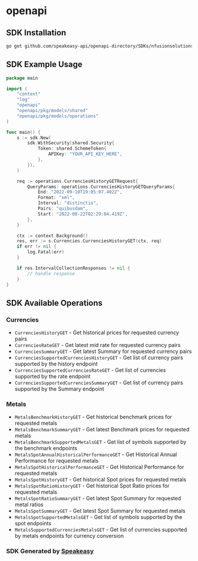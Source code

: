 # openapi

<!-- Start SDK Installation -->
## SDK Installation

```bash
go get github.com/speakeasy-api/openapi-directory/SDKs/nfusionsolutions.biz/1/go
```
<!-- End SDK Installation -->

## SDK Example Usage
<!-- Start SDK Example Usage -->
```go
package main

import (
    "context"
    "log"
    "openapi"
    "openapi/pkg/models/shared"
    "openapi/pkg/models/operations"
)

func main() {
    s := sdk.New(
        sdk.WithSecurity(shared.Security{
            Token: shared.SchemeToken{
                APIKey: "YOUR_API_KEY_HERE",
            },
        }),
    )

    req := operations.CurrenciesHistoryGETRequest{
        QueryParams: operations.CurrenciesHistoryGETQueryParams{
            End: "2022-09-10T19:05:07.402Z",
            Format: "xml",
            Interval: "distinctio",
            Pairs: "quibusdam",
            Start: "2022-08-22T02:29:04.419Z",
        },
    }

    ctx := context.Background()
    res, err := s.Currencies.CurrenciesHistoryGET(ctx, req)
    if err != nil {
        log.Fatal(err)
    }

    if res.IntervalCollectionResponses != nil {
        // handle response
    }
}
```
<!-- End SDK Example Usage -->

<!-- Start SDK Available Operations -->
## SDK Available Operations


### Currencies

* `CurrenciesHistoryGET` - Get historical prices for requested currency pairs
* `CurrenciesRateGET` - Get latest mid rate for requested currency pairs
* `CurrenciesSummaryGET` - Get latest Summary for requested currency pairs
* `CurrenciesSupportedCurrenciesHistoryGET` - Get list of currency pairs supported by the history endpoint
* `CurrenciesSupportedCurrenciesRateGET` - Get list of currencies supported by the rate endpoint
* `CurrenciesSupportedCurrenciesSummaryGET` - Get list of currency pairs supported by the Summary endpoint

### Metals

* `MetalsBenchmarkHistoryGET` - Get historical benchmark prices for requested metals
* `MetalsBenchmarkSummaryGET` - Get latest Benchmark prices for requested metals
* `MetalsBenchmarkSupportedMetalsGET` - Get list of symbols supported by the benchmark endpoints
* `MetalsSpotAnnualHistoricalPerformanceGET` - Get Historical Annual Performance for requested metals
* `MetalsSpotHistoricalPerformanceGET` - Get Historical Performance for requested metals
* `MetalsSpotHistoryGET` - Get historical Spot prices for requested metals
* `MetalsSpotRatioHistoryGET` - Get historical Spot Ratio prices for requested metals
* `MetalsSpotRatioSummaryGET` - Get latest Spot Summary for requested metal ratios
* `MetalsSpotSummaryGET` - Get latest Spot Summary for requested metals
* `MetalsSpotSupportedMetalsGET` - Get list of symbols supported by the spot endpoints
* `MetalsSupportedCurrenciesMetalsGET` - Get list of currencies supported by metals endpoints for currency conversion
<!-- End SDK Available Operations -->

### SDK Generated by [Speakeasy](https://docs.speakeasyapi.dev/docs/using-speakeasy/client-sdks)
